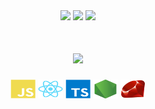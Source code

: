 
<div align="center"> 
 <a href ="https://github.com/rafaelmerlotto"><img src="https://img.shields.io/badge/-Github-%23333?style=for-the-badge&logo=github&logoColor=white" target="_blank"></a>
<a href = "rafaelmerlotto@gmail.com"><img src="https://img.shields.io/badge/-Gmail-ef2f2f?style=for-the-badge&logo=gmail&logoColor=white" target="_blank"></a>
<a href="https://www.linkedin.com/in/rafael-merlotto-715266101/" target="_blank"><img src="https://img.shields.io/badge/-LinkedIn-%230077B5?style=for-the-badge&logo=linkedin&logoColor=white" target="_blank"></a> 
</div>
<div>
<h1  align="center"> <img src="https://img.icons8.com/fluency/48/000000/source-code.png"/></h1>
</div>

<div align="center" >

<img align="center" alt="Rafa-Js" height="30" width="40" src="https://raw.githubusercontent.com/devicons/devicon/master/icons/javascript/javascript-plain.svg">
<img align="center" alt="Rafa-Js" height="30" width="40" src="https://raw.githubusercontent.com/devicons/devicon/master/icons/react/react-original.svg">
<img align="center" alt="Rafa-Js" height="30" width="40" src="https://raw.githubusercontent.com/devicons/devicon/master/icons/typescript/typescript-plain.svg">
<img align="center" alt="Rafa-Js" height="30" width="40" src="https://raw.githubusercontent.com/devicons/devicon/master/icons/nodejs/nodejs-original.svg">
<img align="center" alt="Rafa-Js" height="30" width="40" src="https://raw.githubusercontent.com/devicons/devicon/master/icons/ruby/ruby-original.svg">

</div>

